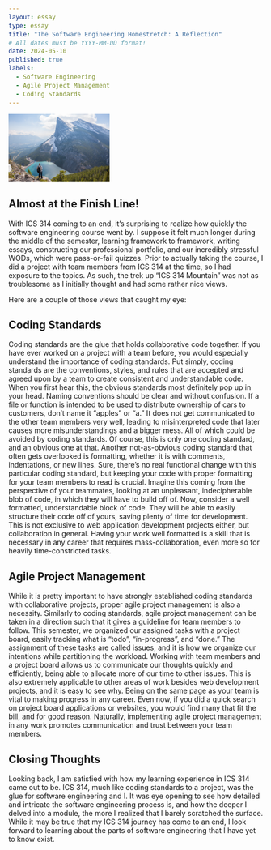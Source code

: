 ```yaml
---
layout: essay
type: essay
title: "The Software Engineering Homestretch: A Reflection"
# All dates must be YYYY-MM-DD format!
date: 2024-05-10
published: true
labels:
  - Software Engineering
  - Agile Project Management
  - Coding Standards
---
```


<img width="200px" class="rounded float-start pe-4" src="../img/swe-reflect1.jpg">

## Almost at the Finish Line!

With ICS 314 coming to an end, it’s surprising to realize how quickly the software engineering course went by. I suppose it felt much longer during the middle of the semester, learning framework to framework, writing essays, constructing our professional portfolio, and our incredibly stressful WODs, which were pass-or-fail quizzes. Prior to actually taking the course, I did a project with team members from ICS 314 at the time, so I had exposure to the topics. As such, the trek up “ICS 314 Mountain” was not as troublesome as I initially thought and had some rather nice views. 

Here are a couple of those views that caught my eye:

## Coding Standards

Coding standards are the glue that holds collaborative code together. If you have ever worked on a project with a team before, you would especially understand the importance of coding standards. Put simply, coding standards are the conventions, styles, and rules that are accepted and agreed upon by a team to create consistent and understandable code. When you first hear this, the obvious standards most definitely pop up in your head. Naming conventions should be clear and without confusion. If a file or function is intended to be used to distribute ownership of cars to customers, don’t name it “apples” or “a.” It does not get communicated to the other team members very well, leading to misinterpreted code that later causes more misunderstandings and a bigger mess. All of which could be avoided by coding standards. Of course, this is only one coding standard, and an obvious one at that. Another not-as-obvious coding standard that often gets overlooked is formatting, whether it is with comments, indentations, or new lines. Sure, there’s no real functional change with this particular coding standard, but keeping your code with proper formatting for your team members to read is crucial. Imagine this coming from the perspective of your teammates, looking at an unpleasant, indecipherable blob of code, in which they will have to build off of. Now, consider a well formatted, understandable block of code. They will be able to easily structure their code off of yours, saving plenty of time for development. This is not exclusive to web application development projects either, but collaboration in general. Having your work well formatted is a skill that is necessary in any career that requires mass-collaboration, even more so for heavily time-constricted tasks.

## Agile Project Management

While it is pretty important to have strongly established coding standards with collaborative projects, proper agile project management is also a necessity. Similarly to coding standards, agile project management can be taken in a direction such that it gives a guideline for team members to follow. This semester, we organized our assigned tasks with a project board, easily tracking what is “todo”, “in-progress”, and “done.” The assignment of these tasks are called issues, and it is how we organize our intentions while partitioning the workload. Working with team members and a project board allows us to communicate our thoughts quickly and efficiently, being able to allocate more of our time to other issues. This is also extremely applicable to other areas of work besides web development projects, and it is easy to see why. Being on the same page as your team is vital to making progress in any career. Even now, if you did a quick search on project board applications or websites, you would find many that fit the bill, and for good reason. Naturally, implementing agile project management in any work promotes communication and trust between your team members.

## Closing Thoughts

Looking back, I am satisfied with how my learning experience in ICS 314 came out to be. ICS 314, much like coding standards to a project, was the glue for software engineering and I. It was eye opening to see how detailed and intricate the software engineering process is, and how the deeper I delved into a module, the more I realized that I barely scratched the surface. While it may be true that my ICS 314 journey has come to an end, I look forward to learning about the parts of software engineering that I have yet to know exist.

